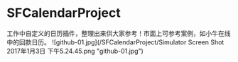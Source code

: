 # SFCalendarProject
工作中自定义的日历插件，整理出来供大家参考！市面上可参考案例，如小牛在线中的回款日历。
![github-01.jpg](/SFCalendarProject/Simulator Screen Shot 2017年1月3日 下午5.24.45.png
 "github-01.jpg")
